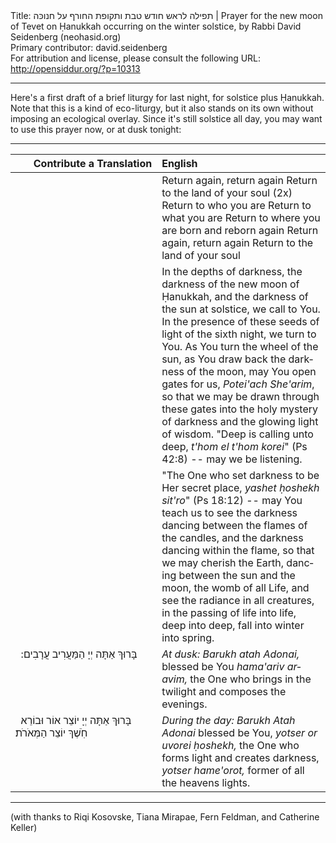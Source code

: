 <html>
<head></head>
<body>
Title: תפילה לראש חודש טבת ותקופת החורף על חנוכּה | Prayer for the new moon of Tevet on Ḥanukkah occurring on the winter solstice, by Rabbi David Seidenberg (neohasid.org)<br />
Primary contributor: david.seidenberg<br />
For attribution and license, please consult the following URL: <a href="http://opensiddur.org/?p=10313">http://opensiddur.org/?p=10313</a>
<p />
<hr />

Here's a first draft of a brief liturgy for last night, for solstice plus Ḥanukkah. Note that this is a kind of eco-liturgy, but it also stands on its own without imposing an ecological overlay. Since it's still solstice all day, you may want to use this prayer now, or at dusk tonight:

<hr />

<table style="margin-left: auto;margin-right: auto;" class="draggable">
<thead><tr><th id="x" style="text-align: right;">Contribute a Translation</th><th style="text-align: left;">English</th></tr></thead>
<tbody>
<tr><td style="vertical-align:top;" width="46%">
<div class="liturgy" lang="he" style="text-align: right;">

</span></div></td>
 
<td width="53%"><div class="english" lang="en">
Return again, return again
Return to the land of your soul (2x)
Return to who you are
Return to what you are
Return to where you are
born and reborn again
Return again, return again
Return to the land of your soul
</div></td>
</tr>


<tr>
<td style="vertical-align:top;" width="46%">
<div class="liturgy" lang="he">

</span></div>
</td>
 
<td style="vertical-align:top;" width="53%">
<div class="english" lang="en">
In the depths of darkness, the darkness of the new moon of Ḥanukkah, and the darkness of the sun at solstice, we call to You. In the presence of these seeds of light of the sixth night, we turn to You. As You turn the wheel of the sun, as You draw back the darkness of the moon, may You open gates for us, <em>Potei'ach She'arim</em>, so that we may be drawn through these gates into the holy mystery of darkness and the glowing light of wisdom. "Deep is calling unto deep, <em>t'hom el t'hom korei</em>" (Ps 42:8) -- may we be listening.
</div></td>
</tr>


<tr>
<td style="vertical-align:top;" width="46%">
<div class="liturgy" lang="he">

</span></div>
</td>
 
<td style="vertical-align:top;" width="53%">
<div class="english" lang="en">
"The One who set darkness to be Her secret place, <em>yashet ḥoshekh sit'ro</em>" (Ps 18:12) -- 
may You teach us to see the darkness dancing between the flames of the candles, 
and the darkness dancing within the flame, 
so that we may cherish the Earth, 
dancing between the sun and the moon, 
the womb of all Life, 
and see the radiance in all creatures, 
in the passing of life into life, 
deep into deep, 
fall into winter into spring.
</div></td>
</tr>


<tr>
<td style="vertical-align:top;" width="46%">
<div class="liturgy" lang="he">
&nbsp;
בָּרוּךְ אַתָּה יְיָ 
הַמַּעֲרִיב עֲרָבִים:‏

</span></div>
</td>
 
<td style="vertical-align:top;" width="53%">
<div class="english" lang="en">
<em>At dusk:</em>
<em>Barukh atah Adonai,</em> blessed be You
<em>hama'ariv aravim,</em> the One who brings in the twilight and composes the evenings.
</div></td>
</tr>


<tr>
<td style="vertical-align:top;" width="46%">
<div class="liturgy" lang="he">
&nbsp;
בָּרוּךְ אַתָּה יְיָ 
יוֹצֵר אוֹר וּבוֹרֵא חֹֽשֶׁךְ 
יוֹצֵר הַמְּאֹרֹת׃</span></div>
</td>
 
<td style="vertical-align:top;" width="53%">
<div class="english" lang="en">
<em>During the day:</em>
<em>Barukh Atah Adonai</em> blessed be You,
<em>yotser or uvorei ḥoshekh,</em> the One who forms light and creates darkness,
<em>yotser hame'orot,</em> former of all the heavens lights.
</div></td>
</tr>
</tbody></table>

<hr />

(with thanks to Riqi Kosovske, Tiana Mirapae, Fern Feldman, and Catherine Keller)
</body>
</html>